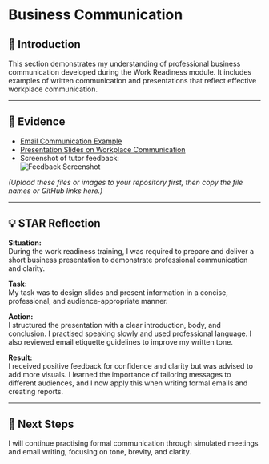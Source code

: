 # Business Communication

## 📝 Introduction
This section demonstrates my understanding of professional business communication developed during the Work Readiness module. It includes examples of written communication and presentations that reflect effective workplace communication.

---

## 📂 Evidence
- [Email Communication Example](email_sample.pdf)
- [Presentation Slides on Workplace Communication](business_presentation.pdf)
- Screenshot of tutor feedback:  
  ![Feedback Screenshot](feedback.png)

*(Upload these files or images to your repository first, then copy the file names or GitHub links here.)*

---

## 💡 STAR Reflection

**Situation:**  
During the work readiness training, I was required to prepare and deliver a short business presentation to demonstrate professional communication and clarity.  

**Task:**  
My task was to design slides and present information in a concise, professional, and audience-appropriate manner.  

**Action:**  
I structured the presentation with a clear introduction, body, and conclusion. I practised speaking slowly and used professional language. I also reviewed email etiquette guidelines to improve my written tone.  

**Result:**  
I received positive feedback for confidence and clarity but was advised to add more visuals. I learned the importance of tailoring messages to different audiences, and I now apply this when writing formal emails and creating reports.

---

## 🚀 Next Steps
I will continue practising formal communication through simulated meetings and email writing, focusing on tone, brevity, and clarity.


